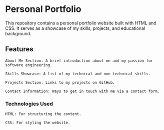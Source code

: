 # Personal Portfolio
This repository contains a personal portfolio website built with HTML and CSS. It serves as a showcase of my skills, projects, and educational background.

## Features

    About Me Section: A brief introduction about me and my passion for software engineering.

    Skills Showcase: A list of my technical and non-technical skills.

    Projects Section: Links to my projects on GitHub.

    Contact Information: Ways to get in touch with me via a contact form.

### Technologies Used

    HTML: For structuring the content.

    CSS: For styling the website.